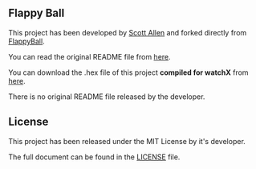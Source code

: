 ## **Flappy Ball**

This project has been developed by [Scott Allen][1] and forked directly from [FlappyBall][2].

You can read the original README file from [here][3].

You can download the .hex file of this project **compiled for watchX** from [here][4].

There is no original README file released by the developer.

## **License**

This project has been released under the MIT License by it's developer.

The full document can be found in the [LICENSE][5] file.

[1]: https://github.com/MLXXXp
[2]: https://github.com/MLXXXp/FlappyBall
[3]: Orijinal-Readme
[4]: watchX-Hex
[5]: Lisans
